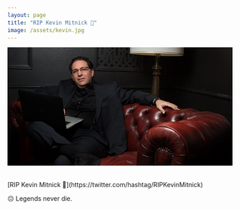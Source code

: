 ```yaml
---
layout: page
title: "RIP Kevin Mitnick 🖤" 
image: /assets/kevin.jpg
---
```


![](/assets/kevin.jpg)

<br>
[RIP Kevin Mitnick 🖤](https://twitter.com/hashtag/RIPKevinMitnick)

😔 Legends never die.
